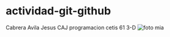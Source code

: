 # actividad-git-github
Cabrera Avila Jesus CAJ
programacion 
cetis 61
3-D
![foto mia](https://github.com/user-attachments/assets/5616a59e-fb64-4eb3-b9c7-c65a66d6d63a)
